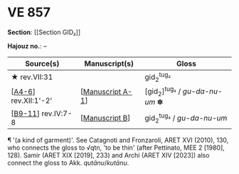 # VE 857

**Section**: [[Section GID₂]]

**Hajouz no.**: –

| Source(s)              | Manuscript(s)     | Gloss                                               |
| ---------------------- | ----------------- | --------------------------------------------------- |
| ★ rev.VII:31          |                   | gid<sub>2</sub><sup>tug₂</sup>                      |
| [[A4-6]] rev.XII:1'-2' | [[Manuscript A-1]] | [gid<sub>2</sub>]<sup>tug₂</sup> / *gu-da-nu-um* ✽ |
| [[B9-11]] rev.IV:7-8   | [[Manuscript B]]  | gid<sub>2</sub><sup>tug₂</sup> / *gu-da-nu-um*      |


¶ '(a kind of garment)'. See Catagnoti and Fronzaroli, ARET XVI (2010), 130, who connects the gloss to √qtn, 'to be thin' (after Pettinato, MEE 2 [1980], 128). Samir (ARET XIX [2019], 233) and Archi (ARET XIV [2023]) also connect the gloss to Akk. *qutānu*/*kutānu*.

[//begin]: # "Autogenerated link references for markdown compatibility"
[A4-6]: A4-6 "MEE 4, 4 + MEE 4, 5 + MEE 4, 6 = TM.75.G.2000+TM.75.G.2005+TM.75.G.2006"
[Manuscript A-1]: <Manuscript A-1> "Manuscript A-1"
[B9-11]: B9-11 "MEE 4, 9 + MEE 4, 10 + MEE 4, 11 = TM.75.G.2004+TM.75.G.2001+TM.75.G.2003"
[Manuscript B]: <Manuscript B> "Manuscript B"
[//end]: # "Autogenerated link references"